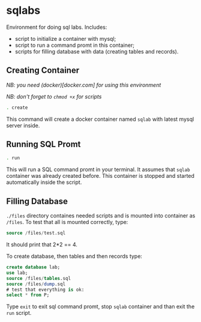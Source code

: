 # sqlabs

Environment for doing sql labs. Includes:
- script to initialize a container with mysql;
- script to run a command promt in this container;
- scripts for filling database with data (creating tables and records).

## Creating Container

_NB: you need (docker)[docker.com] for using this environment_

_NB: don't forget to `chmod +x` for scripts_

```bash
. create
```

This command will create a docker container named `sqlab` with latest mysql server inside.

## Running SQL Promt

```bash
. run
```

This will run a SQL command promt in your terminal. It assumes that `sqlab` container was already created before.
This container is stopped and started automatically inside the script.

## Filling Database

`./files` directory containes needed scripts and is mounted into container as `/files`.
To test that all is mounted correctly, type:

```sql
source /files/test.sql
```

It should print that 2*2 == 4.

To create database, then tables and then records type:

```sql
create database lab;
use lab;
source /files/tables.sql
source /files/dump.sql
# test that everything is ok:
select * from P;
```

Type `exit` to exit sql command promt, stop `sqlab` container and than exit the `run` script.
